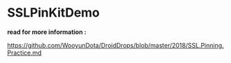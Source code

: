 # SSLPinKitDemo

**read for more information :**

https://github.com/WooyunDota/DroidDrops/blob/master/2018/SSL.Pinning.Practice.md

